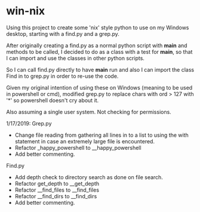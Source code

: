 # win-nix

Using this project to create some 'nix' style python to use on 
my Windows desktop, starting with a find.py and a grep.py.

After originally creating a find.py as a normal python script
with __main__ and methods to be called, I decided to do as a
class with a test for __main__, so that I can import and use the
classes in other python scripts.

So I can call find.py directly to have __main__ run and also
I can import the class Find in to grep.py in order to re-use
the code.

Given my original intention of using these on Windows 
(meaning to be used in powershell or cmd), modified grep.py
to replace chars with ord > 127 with '*' so powershell
doesn't cry about it.

Also assuming a single user system. Not checking for 
permissions.

1/17/2019:
Grep.py
- Change file reading from gathering all lines in to a list
to using the with statement in case an extremely large file
is encountered.
- Refactor _happy_powershell to __happy_powershell
- Add better commenting.

Find.py
- Add depth check to directory search as done on file
search.
- Refactor get_depth to __get_depth
- Refactor __find_files to __find_files
- Refactor __find_dirs to __find_dirs
- Add better commenting.